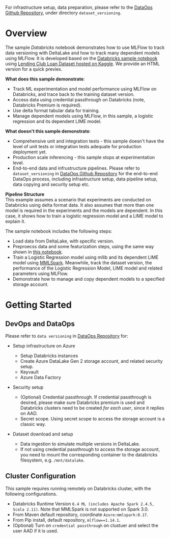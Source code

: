For infrastructure setup, data preparation, please refer to the [DataOps Github Repository](https://github.com/Azure-Samples/modern-data-warehouse-dataops/e2e_samples), under directory `dataset_versioning`.

# Overview

The sample *Databricks* notebook demonstrates how to use MLFlow to track data versioning with DeltaLake and how to track many dependent models using MLFlow. It is developed based on the [Databricks sample notebook](https://docs.databricks.com/_static/notebooks/mlflow/mlflow-delta-training.html) using [Lending Club Loan Dataset hosted on Kaggle](https://www.kaggle.com/husainsb/lendingclub-issued-loans?select=lc_loan.csv). We provide an HTML version for a quick previes.

__What does this sample demonstrate__:

* Track ML experimentation and model performance using MLFlow on Databricks, and trace back to the training dataset version.
* Access data using credential passthrough on Databricks (note, Databricks Premium is required).
* Use delta format tabular data for training.
* Manage dependent models using MLFlow, in this sample, a logistic regression and its dependent LIME model.

__What doesn't this sample demonstrate__:

* Comprehensive unit and integration tests - this sample doesn't have the level of unit tests or integration tests adequate for production deployment yet. 
* Production scale inferencing - this sample stops at experimentation level.
* End-to-end data and infrustructure pipelines. Please refer to `dataset_versioning` in [DataOps Github Repository](https://github.com/Azure-Samples/modern-data-warehouse-dataops/e2e_samples) for the end-to-end DataOps process, including infrastructure setup, data pipeline setup, data copying and security setup etc.

**Pipeline Structure**  
This example assumes a scenario that experiments are conducted on Databricks using delta format data. It also assumes that more than one model is required in the experiments and the models are dependent. In this case, it shows how to train a logistic regression model and a LIME model to explain it.

The sample notebook includes the following steps:
- Load data from DeltaLake, with specific version.
- Preproecss data and some featurization steps, using the same way shown in [this notebook](https://docs.databricks.com/_static/notebooks/mlflow/mlflow-delta-training.html).
- Train a Logistic Regression model using mllib and its dependent LIME model using [MMLSpark](https://github.com/Azure/mmlspark). Meanwhile, track the dataset version, the performance of the Logistic Regression Model, LIME model and related parameters using MLFlow.
- Demonstrate how to manage and copy dependent models to a specified storage account.




# Getting Started


## DevOps and DataOps

Please refer to `data versioning` in [DataOps Repository](https://github.com/Azure-Samples/modern-data-warehouse-dataops/tree/master/e2e_samples) for:

- Setup infrastructure on Azure
  - Setup Databricks instances
  - Create Azure DataLake Gen 2 storage account, and related security setup.
  - Keyvault
  - Azure Data Factory

- Security setup 
  - (Optional) Credential passthrough. If credential passthrough is desired, please make sure Databricks premium is used and Databricks clusters need to be created *for each user*, since it replies on AAD.
  - Secret scope. Using secret scope to access the storage account is a classic way.

- Dataset download and setup
  - Data ingestion to simulate multiple versions in DeltaLake.
  - If not using credential passthrough to access the storage account, you need to mount the corresponding container to the databricks filesystem, e.g. `/mnt/datalake`.
  
## Cluster Configuration
This sample requires running remotely on Databricks cluster, with the following configurations.

- Databricks Runtime Version `6.4 ML (includes Apache Spark 2.4.5, Scala 2.11)`. Note that MMLSpark is not supported on Spark 3.0.
- From Maven default repository, coordinate `Azure:mmlspark:0.17`.
- From Pip install, default repository, `mlflow==1.14.1`.
- (Optional) Turn on `credential passthrough` on clustuer and select the user AAD if it is used.